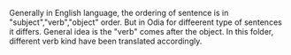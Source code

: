 Generally in English language, the ordering of sentence is in "subject","verb","object" order. But in Odia for diffeerent type of sentences it differs.
General idea is the "verb" comes after the object.
In this folder, different verb kind have been translated accordingly.
